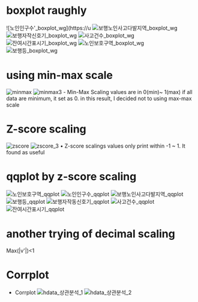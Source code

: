 

# boxplot raughly
![노인인구수'_boxplot_wg](https://u
![보행노인사고다발지역_boxplot_wg](https://user-images.githubusercontent.com/30692767/98513986-1eb79880-22ac-11eb-935e-181c57c56a4e.png)
![보행자작신호기_boxplot_wg](https://user-images.githubusercontent.com/30692767/98513988-1f502f00-22ac-11eb-9e67-c8912dbe2181.png)
![사고건수_boxplot_wg](https://user-images.githubusercontent.com/30692767/98513990-1fe8c580-22ac-11eb-98e4-b3ab07c8e1cd.png)
![잔여시간표시기_boxplot_wg](https://user-images.githubusercontent.com/30692767/98513991-1fe8c580-22ac-11eb-8243-207da2451fb9.png)
![노인보호구역_boxplot_wg](https://user-images.githubusercontent.com/30692767/98513992-20815c00-22ac-11eb-8813-7fe4b65f8e43.png)
![보행등_boxplot_wg](https://user-images.githubusercontent.com/30692767/98513987-1eb79880-22ac-11eb-8b4a-5d988401cbf8.png)

# using min-max scale
![minmax](https://user-images.githubusercontent.com/30692767/98516287-a81c9a00-22af-11eb-9413-67de3118589a.png)
![minmax3](https://user-images.githubusercontent.com/30692767/98516304-abb02100-22af-11eb-980a-a6b9a74802af.png)
	- Min-Max Scaling values are in 0(min)~ 1(max) if all data are minimum, it set as 0. in this result, I decided not to using max-max scale
# Z-score scaling 

![zscore](https://user-images.githubusercontent.com/30692767/98516289-a81c9a00-22af-11eb-9e20-b33d5187627a.png)
![zscore_3](https://user-images.githubusercontent.com/30692767/98516303-abb02100-22af-11eb-8b70-11db8df1c14b.png)
	• Z-score scalings values only print within -1 ~ 1. It found as useful

# qqplot by z-score scaling
![노인보호구역_qqplot](https://user-images.githubusercontent.com/30692767/98516437-d7cba200-22af-11eb-98e7-bf82829cb2f7.png)
![노인인구수_qqplot](https://user-images.githubusercontent.com/30692767/98516440-d8fccf00-22af-11eb-800c-389bd363e3ca.png)
![보행노인사고다발지역_qqplot](https://user-images.githubusercontent.com/30692767/98516441-d9956580-22af-11eb-934e-35997e46476a.png)
![보행등_qqplot](https://user-images.githubusercontent.com/30692767/98516443-d9956580-22af-11eb-921b-2fa95858059d.png)
![보행자작동신호기_qqplot](https://user-images.githubusercontent.com/30692767/98516444-da2dfc00-22af-11eb-9028-40df4f550514.png)
![사고건수_qqplot](https://user-images.githubusercontent.com/30692767/98516446-da2dfc00-22af-11eb-8737-64cad1e26d8e.png)
![잔여시간표시기_qqplot](https://user-images.githubusercontent.com/30692767/98516448-dac69280-22af-11eb-8528-e880bb425b04.png)
# another trying of decimal scaling
Max(|v'|)<1 


# Corrplot
- Corrplot
![hdata_상관분석_1](https://user-images.githubusercontent.com/30692767/98516474-e1550a00-22af-11eb-8ae4-18ca3a01f9e0.png)
![hdata_상관분석_2](https://user-images.githubusercontent.com/30692767/98516477-e2863700-22af-11eb-9283-5c870a70fa77.png)
